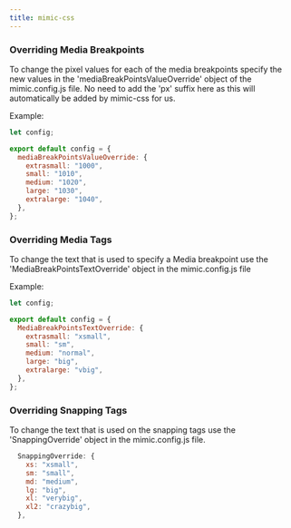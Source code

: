 ```yaml
---
title: mimic-css
---
```


### Overriding Media Breakpoints

To change the pixel values for each of the media breakpoints specify the new values in the 'mediaBreakPointsValueOverride' object of the mimic.config.js file. No need to add the 'px' suffix here as this will automatically be added by mimic-css for us.

Example:

```js
let config;

export default config = {
  mediaBreakPointsValueOverride: {
    extrasmall: "1000",
    small: "1010",
    medium: "1020",
    large: "1030",
    extralarge: "1040",
  },
};
```

### Overriding Media Tags

To change the text that is used to specify a Media breakpoint use the 'MediaBreakPointsTextOverride' object in the mimic.config.js file

Example:

```js
let config;

export default config = {
  MediaBreakPointsTextOverride: {
    extrasmall: "xsmall",
    small: "sm",
    medium: "normal",
    large: "big",
    extralarge: "vbig",
  },
};
```

### Overriding Snapping Tags

To change the text that is used on the snapping tags use the 'SnappingOverride' object in the mimic.config.js file.

```js
  SnappingOverride: {
    xs: "xsmall",
    sm: "small",
    md: "medium",
    lg: "big",
    xl: "verybig",
    xl2: "crazybig",
  },
```
